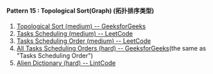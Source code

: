 #### Pattern 15 : Topological Sort(Graph) (拓扑排序类型)
1. [Topological Sort (medium) -- GeeksforGeeks](https://www.geeksforgeeks.org/topological-sorting/)
2. [Tasks Scheduling (medium) -- LeetCode](https://leetcode.com/problems/course-schedule/)
3. [Tasks Scheduling Order (medium) -- LeetCode](https://leetcode.com/problems/course-schedule-ii/)
4. [All Tasks Scheduling Orders (hard) -- GeeksforGeeks](https://www.geeksforgeeks.org/find-the-ordering-of-tasks-from-given-dependencies/)(the same as "Tasks Scheduling Order")
5. [Alien Dictionary (hard) -- LintCode](https://www.lintcode.com/problem/alien-dictionary/description)
